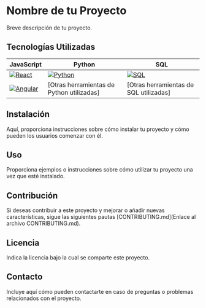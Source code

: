 # Nombre de tu Proyecto

Breve descripción de tu proyecto.

## Tecnologías Utilizadas

| JavaScript | Python | SQL |
|---|---|---|
| [![React](https://www.shareicon.net/data/128x128/2016/07/08/117367_logo_512x512.png)](https://es.reactjs.org/) | [![Python](https://cdn.icon-icons.com/icons2/2699/PNG/512/python_vertical_logo_icon_168039.png)](https://www.python.org/) | [![SQL](https://cdn.iconscout.com/icon/free/png-256/sql-4-190807.png)](https://www.microsoft.com/es-es/sql-server/sql-server-2019) |
| [![Angular](https://cdn.iconscout.com/icon/free/png-256/angular-3-226070.png)](https://angular.io/) | [Otras herramientas de Python utilizadas] | [Otras herramientas de SQL utilizadas] |

## Instalación

Aquí, proporciona instrucciones sobre cómo instalar tu proyecto y cómo pueden los usuarios comenzar con él.

## Uso

Proporciona ejemplos o instrucciones sobre cómo utilizar tu proyecto una vez que esté instalado.

## Contribución

Si deseas contribuir a este proyecto y mejorar o añadir nuevas características, sigue las siguientes pautas [CONTRIBUTING.md](Enlace al archivo CONTRIBUTING.md).

## Licencia

Indica la licencia bajo la cual se comparte este proyecto.

## Contacto

Incluye aquí cómo pueden contactarte en caso de preguntas o problemas relacionados con el proyecto.

